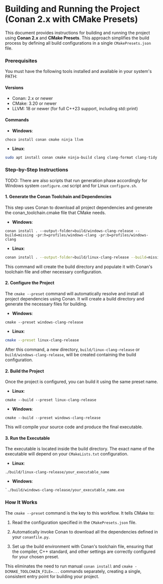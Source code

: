 # Building and Running the Project (Conan 2.x with CMake Presets)

This document provides instructions for building and running the project using **Conan 2.x** and **CMake Presets**. This approach simplifies the build process by defining all build configurations in a single `CMakePresets.json` file.

### Prerequisites

You must have the following tools installed and available in your system's PATH:

#### Versions
* Conan: 2.x or newer
* CMake: 3.20 or newer
* LLVM: 18 or newer (for full C++23 support, including std::print)

#### Commands
* **Windows**: 
```batch
choco install conan cmake ninja llvm
```

* **Linux**:
```bash
sudo apt install conan cmake ninja-build clang clang-format clang-tidy libglu1-mesa-dev freeglut3-dev
```

### Step-by-Step Instructions
TODO: There are also scripts that run generation phase accordingly for Windows system `configure.cmd` script and for Linux `configure.sh`.

#### 1. Generate the Conan Toolchain and Dependencies
This step uses Conan to download all project dependencies and generate the conan_toolchain.cmake file that CMake needs.

* **Windows**:
```batch
conan install . --output-folder=build/windows-clang-release --build=missing -pr:h=profiles/windows-clang -pr:b=profiles/windows-clang
```

* **Linux**:
```bash
conan install . --output-folder=build/linux-clang-release --build=missing -pr:h=profiles/linux-clang -pr:b=profiles/linux-clang
```

This command will create the build directory and populate it with Conan's toolchain file and other necessary configuration.

#### 2. Configure the Project

The `cmake --preset` command will automatically resolve and install all project dependencies using Conan. It will create a build directory and generate the necessary files for building.

* **Windows**:
```batch
cmake --preset windows-clang-release
```

* **Linux**:
```bash
cmake --preset linux-clang-release
```

After this command, a new directory, `build/linux-clang-release` or `build/windows-clang-release`, will be created containing the build configuration.

#### 2. Build the Project

Once the project is configured, you can build it using the same preset name.

* **Linux**:
```
cmake --build --preset linux-clang-release
```

* **Windows**:
```
cmake --build --preset windows-clang-release
```

This will compile your source code and produce the final executable.

#### 3. Run the Executable

The executable is located inside the build directory. The exact name of the executable will depend on your `CMakeLists.txt` configuration.

* **Linux**:
```
./build/linux-clang-release/your_executable_name
```

* **Windows**:
```
`./build/windows-clang-release/your_executable_name.exe
```

### How It Works

The `cmake --preset` command is the key to this workflow. It tells CMake to:

1. Read the configuration specified in the `CMakePresets.json` file.

2. Automatically invoke Conan to download all the dependencies defined in your `conanfile.py`.

3. Set up the build environment with Conan's toolchain file, ensuring that the compiler, C++ standard, and other settings are correctly configured for your chosen preset.

This eliminates the need to run manual `conan install` and `cmake -DCMAKE_TOOLCHAIN_FILE=...` commands separately, creating a single, consistent entry point for building your project.